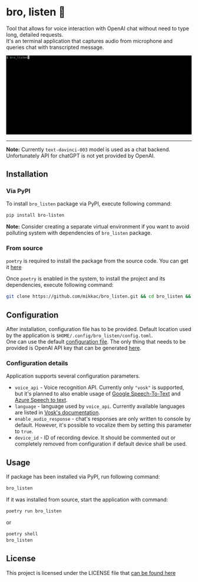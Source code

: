 # bro, listen 🤖
Tool that allows for voice interaction with OpenAI chat without need to type long, detailed requests. <br>
It's an terminal application that captures audio from microphone and queries chat with transcripted message.

<p align="center">
  <img src="https://github.com/mikkac/bro_listen/blob/master/demo/bro_demo.gif" alt="animated" />
</p>

---
**Note:** Currently `text-davinci-003` model is used as a chat backend. Unfortunately API for chatGPT is not yet provided by OpenAI.


## Installation

### Via PyPI
To install `bro_listen` package via PyPI, execute following command:
```bash
pip install bro-listen
```
**Note:** Consider creating a separate virtual environment if you want to avoid polluting system with dependencies of `bro_listen` package.

### From source
`poetry` is required to install the package from the source code. You can get it [here](https://python-poetry.org/docs/)

Once `poetry` is enabled in the system, to install the project and its dependencies, execute following command:

```bash
git clone https://github.com/mikkac/bro_listen.git && cd bro_listen && poetry install
```

## Configuration

After installation, configuration file has to be provided.
Default location used by the application is `$HOME/.config/bro_listen/config.toml`. <br>
One can use the default [configuration file](https://github.com/mikkac/bro_listen/blob/master/src/bro_listen/config.toml). The only thing that needs to be provided is OpenAI API key that can be generated [here](https://beta.openai.com/account/api-keys).

### Configuration details

Application supports several configuration parameters.
* `voice_api` - Voice recognition API. Currently only `"vosk"` is supported, but it's planned to also enable usage of [Google Speech-To-Text](https://cloud.google.com/speech-to-text) and [Azure Speech to text](https://azure.microsoft.com/en-us/products/cognitive-services/speech-to-text/).
* `language` - language used by `voice_api`. Currently available languages are listed in [Vosk's documentation](https://github.com/alphacep/vosk-api).
* `enable_audio_response` - chat's responses are only written to console by default. However, it's possible to vocalize them by setting this parameter to `true`.
* `device_id` - ID of recording device. It should be commented out or completely removed from configuration if default device shall be used.

## Usage
If package has been installed via PyPI, run following command:
```bash
bro_listen
```

If it was installed from source, start the application with command:
```bash
poetry run bro_listen
```
or

```bash
poetry shell
bro_listen
```

## License

This project is licensed under the LICENSE file that [can be found here](https://github.com/mikkac/bro_listen/blob/master/LICENSE.md)
